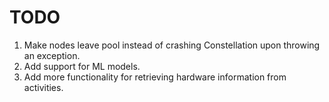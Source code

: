 # TODO

1. Make nodes leave pool instead of crashing Constellation upon throwing an exception.
2. Add support for ML models.
3. Add more functionality for retrieving hardware information from activities.

